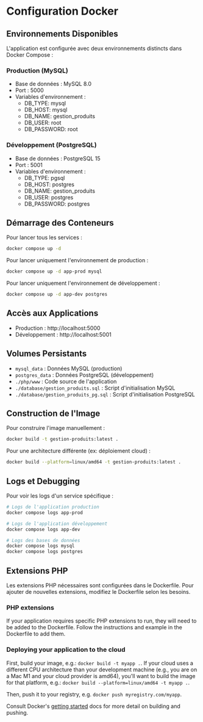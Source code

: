 # Configuration Docker

## Environnements Disponibles

L'application est configurée avec deux environnements distincts dans Docker Compose :

### Production (MySQL)
- Base de données : MySQL 8.0
- Port : 5000
- Variables d'environnement :
  - DB_TYPE: mysql
  - DB_HOST: mysql
  - DB_NAME: gestion_produits
  - DB_USER: root
  - DB_PASSWORD: root

### Développement (PostgreSQL)
- Base de données : PostgreSQL 15
- Port : 5001
- Variables d'environnement :
  - DB_TYPE: pgsql
  - DB_HOST: postgres
  - DB_NAME: gestion_produits
  - DB_USER: postgres
  - DB_PASSWORD: postgres

## Démarrage des Conteneurs

Pour lancer tous les services :
```bash
docker compose up -d
```

Pour lancer uniquement l'environnement de production :
```bash
docker compose up -d app-prod mysql
```

Pour lancer uniquement l'environnement de développement :
```bash
docker compose up -d app-dev postgres
```

## Accès aux Applications

- Production : http://localhost:5000
- Développement : http://localhost:5001

## Volumes Persistants

- `mysql_data` : Données MySQL (production)
- `postgres_data` : Données PostgreSQL (développement)
- `./php/www` : Code source de l'application
- `./database/gestion_produits.sql` : Script d'initialisation MySQL
- `./database/gestion_produits_pg.sql` : Script d'initialisation PostgreSQL

## Construction de l'Image

Pour construire l'image manuellement :
```bash
docker build -t gestion-produits:latest .
```

Pour une architecture différente (ex: déploiement cloud) :
```bash
docker build --platform=linux/amd64 -t gestion-produits:latest .
```

## Logs et Debugging

Pour voir les logs d'un service spécifique :
```bash
# Logs de l'application production
docker compose logs app-prod

# Logs de l'application développement
docker compose logs app-dev

# Logs des bases de données
docker compose logs mysql
docker compose logs postgres
```

## Extensions PHP
Les extensions PHP nécessaires sont configurées dans le Dockerfile. Pour ajouter de nouvelles extensions, modifiez le Dockerfile selon les besoins.

### PHP extensions
If your application requires specific PHP extensions to run, they will need to be added to the Dockerfile. Follow the instructions and example in the Dockerfile to add them.

### Deploying your application to the cloud

First, build your image, e.g.: `docker build -t myapp .`.
If your cloud uses a different CPU architecture than your development
machine (e.g., you are on a Mac M1 and your cloud provider is amd64),
you'll want to build the image for that platform, e.g.:
`docker build --platform=linux/amd64 -t myapp .`.

Then, push it to your registry, e.g. `docker push myregistry.com/myapp`.

Consult Docker's [getting started](https://docs.docker.com/go/get-started-sharing/)
docs for more detail on building and pushing.